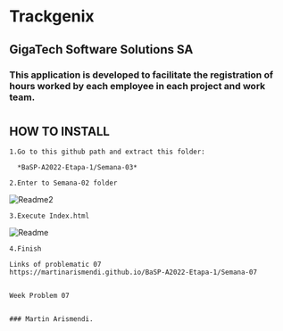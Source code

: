 # Trackgenix
## GigaTech Software Solutions SA

### This application is developed to facilitate the registration of hours worked by each employee in each project and work team.
#

## HOW TO INSTALL
```
1.Go to this github path and extract this folder:
    
  *BaSP-A2022-Etapa-1/Semana-03*
```
```
2.Enter to Semana-02 folder
```
![Readme2](https://user-images.githubusercontent.com/29515684/188773642-12f321df-9780-44c7-8daf-2360be97d380.png)

```
3.Execute Index.html
```
![Readme](https://user-images.githubusercontent.com/29515684/188773385-9d50e77d-a32d-4b60-8525-755e326fb83c.png)
```
4.Finish

Links of problematic 07
https://martinarismendi.github.io/BaSP-A2022-Etapa-1/Semana-07


Week Problem 07


### Martin Arismendi.